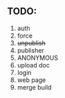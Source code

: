 ## TODO:

1. auth
2. force
3. ~~unpublish~~
4. publisher
5. ANONYMOUS
6. upload doc
7. login
8. web page
9. merge build
